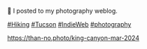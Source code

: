 🤖 I posted to my photography weblog.

[\#<span>Hiking</span>](https://social.lol/tags/Hiking) [\#<span>Tucson</span>](https://social.lol/tags/Tucson) [\#<span>IndieWeb</span>](https://social.lol/tags/IndieWeb) [\#<span>photography</span>](https://social.lol/tags/photography)

[<span class="invisible">https://</span><span class="ellipsis">than-no.photo/king-canyon-mar-</span><span class="invisible">2024</span>](https://than-no.photo/king-canyon-mar-2024)